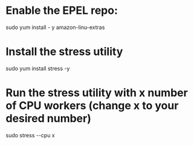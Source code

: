 # Enable the EPEL repo:
sudo yum install - y amazon-linu-extras

# Install the stress utility
sudo yum install stress -y

# Run the stress utility with x number of CPU workers (change x to your desired number)
sudo stress --cpu x

